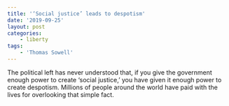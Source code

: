 ```yaml
---
title: '‘Social justice’ leads to despotism'
date: '2019-09-25'
layout: post
categories:
    - liberty
tags:
    - 'Thomas Sowell'
---
```


The political left has never understood that, if you give the government enough power to create ‘social justice,’ you have given it enough power to create despotism. Millions of people around the world have paid with the lives for overlooking that simple fact.